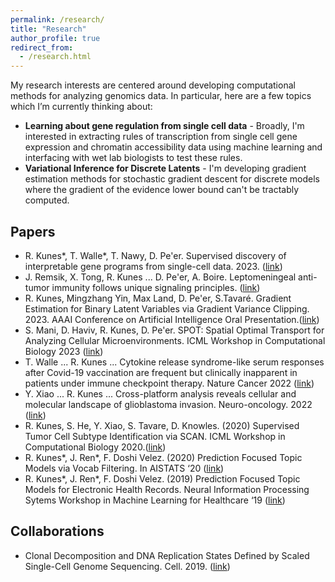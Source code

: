 ```yaml
---
permalink: /research/
title: "Research"
author_profile: true
redirect_from: 
  - /research.html
---
```


My research interests are centered around developing computational methods for analyzing genomics data. In particular, here are a few topics which I’m currently thinking about:

* **Learning about gene regulation from single cell data** -  Broadly, I'm interested in extracting rules of transcription from single cell gene expression and chromatin accessibility data using machine learning and interfacing with wet lab biologists to test these rules.
* **Variational Inference for Discrete Latents** - I'm developing gradient estimation methods for stochastic gradient descent for discrete models  where the gradient of the evidence lower bound can't be tractably computed.   

## Papers ##
* R. Kunes\*, T. Walle\*, T. Nawy, D. Pe'er. Supervised discovery of interpretable gene programs from single-cell data. 2023. ([link](www.biorxiv.org/content/10.1101/2022.12.20.521311v1))
* J. Remsik, X. Tong, R. Kunes ... D. Pe'er, A. Boire. Leptomeningeal anti-tumor immunity follows unique signaling principles. ([link](https://www.biorxiv.org/content/10.1101/2023.03.17.533041v1))
* R. Kunes, Mingzhang Yin, Max Land, D. Pe'er, S.Tavaré. Gradient Estimation for Binary Latent Variables via Gradient Variance Clipping. 2023. AAAI Conference on Artificial Intelligence Oral Presentation.([link](arxiv.org/abs/2208.06124)) 
* S. Mani, D. Haviv, R. Kunes, D. Pe'er.  SPOT: Spatial Optimal Transport for Analyzing Cellular Microenvironments. ICML Workshop in Computational Biology 2023 ([link](https://openreview.net/pdf?id=knxP0g5K8A))
* T. Walle ... R. Kunes ... Cytokine release syndrome-like serum responses after Covid-19 vaccination are frequent but clinically inapparent in patients under immune checkpoint therapy. Nature Cancer 2022 ([link](https://www.nature.com/articles/s43018-022-00398-7))
* Y. Xiao ... R. Kunes ... Cross-platform analysis reveals cellular and molecular landscape of glioblastoma invasion. Neuro-oncology. 2022 ([link](https://pubmed.ncbi.nlm.nih.gov/35901838/))
* R. Kunes, S. He, Y. Xiao, S. Tavare, D. Knowles. (2020) Supervised Tumor Cell Subtype Identification via SCAN. ICML Workshop in Computational Biology 2020.([link](https://icml-compbio.github.io/icml-website-2020/2020/papers/WCBICML2020_paper_38.pdf))
* R. Kunes\*, J. Ren\*, F. Doshi Velez. (2020) Prediction Focused Topic Models via Vocab Filtering. In AISTATS ‘20 ([link](https://arxiv.org/pdf/1910.05495.pdf))
* R. Kunes\*, J. Ren\*, F. Doshi Velez. (2019) Prediction Focused Topic Models for Electronic Health Records. Neural Information Processing Sytems Workshop in Machine Learning for Healthcare ‘19 ([link](https://arxiv.org/pdf/1911.08551.pdf))

## Collaborations ##
* Clonal Decomposition and DNA Replication States Defined by Scaled Single-Cell Genome Sequencing. Cell. 2019. ([link](https://www.sciencedirect.com/science/article/pii/S0092867419311766))

